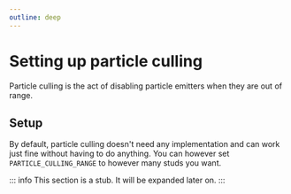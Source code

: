 ```yaml
---
outline: deep
---
```


# Setting up particle culling

Particle culling is the act of disabling particle emitters when they are out of range.

## Setup

By default, particle culling doesn't need any implementation and can work just fine without having to do anything. You can however set `PARTICLE_CULLING_RANGE` to however many studs you want.

::: info
 This section is a stub. It will be expanded later on.
:::
